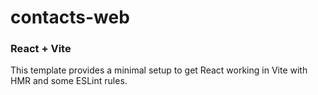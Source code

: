 # contacts-web

### React + Vite

This template provides a minimal setup to get React working in Vite with HMR and some ESLint rules.

